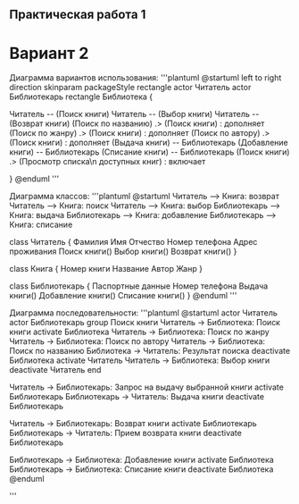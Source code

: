 ## Практическая работа 1
# Вариант 2
Диаграмма вариантов использования:
'''plantuml
@startuml
left to right direction
skinparam packageStyle rectangle
actor Читатель
actor Библиотекарь
rectangle Библиотека {
  
  Читатель -- (Поиск книги)
  Читатель -- (Выбор книги)
  Читатель -- (Возврат книги)
  (Поиск по названию) .> (Поиск книги) : дополняет
  (Поиск по жанру) .> (Поиск книги) : дополняет
  (Поиск по автору) .> (Поиск книги) : дополняет
  (Выдача книги) -- Библиотекарь
  (Добавление книги) -- Библиотекарь
  (Списание книги) -- Библиотекарь
  (Поиск книги) .> (Просмотр списка\n доступных книг) : включает
  

}
@enduml
'''

Диаграмма классов:
'''plantuml
@startuml
Читатель --> Книга: возврат
Читатель --> Книга: поиск
Читатель --> Книга: выбор
Библиотекарь --> Книга: выдача
Библиотекарь --> Книга: добавление
Библиотекарь --> Книга: списание

class Читатель {
  Фамилия
  Имя
  Отчество
  Номер телефона
  Адрес проживания
  Поиск книги()
  Выбор книги()
  Возврат книги()
}

class Книга {
  Номер книги
  Название
  Автор
  Жанр
}

class Библиотекарь {
  Паспортные данные
  Номер телефона
  Выдача книги()
  Добавление книги()
  Списание книги()
}
@enduml
'''

Диаграмма последовательности:
'''plantuml
@startuml
actor Читатель 
actor Библиотекарь
group Поиск книги
Читатель -> Библиотека: Поиск книги
activate Библиотека
Читатель -> Библиотека: Поиск по жанру
Читатель -> Библиотека: Поиск по автору
Читатель -> Библиотека: Поиск по названию
Библиотека -> Читатель: Результат поиска
deactivate Библиотека
activate Читатель 
Читатель -> Библиотека: Выбор книги
deactivate Читатель 
end

Читатель -> Библиотекарь: Запрос на выдачу выбранной книги
activate Библиотекарь
Библиотекарь -> Читатель: Выдача книги
deactivate Библиотекарь

Читатель -> Библиотекарь: Возврат книги
activate Библиотекарь
Библиотекарь -> Читатель: Прием возврата книги
deactivate Библиотекарь

Библиотекарь -> Библиотека: Добавление книги
activate Библиотека
Библиотекарь -> Библиотека: Списание книги
deactivate Библиотека
@enduml

'''
